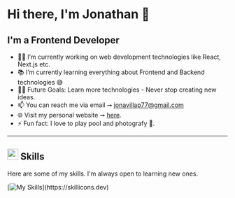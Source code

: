 # Hi there, I'm Jonathan 👋

## I'm a Frontend Developer  

- 👨‍💻 I’m currently working on web development technologies like React, Next.js etc.
- 📚 I’m currently learning everything about Frontend and Backend technologies 😅
- 💪🏼 Future Goals: Learn more technologies - Never stop creating new ideas.
- 📫 You can reach me via email ➞ jonavillap77@gmail.com
- 🌐 Visit my personal website ➞ [here](https://jonathanavp7.github.io/Portfolio/).
- ⚡ Fun fact: I love to play pool and photografy 🎱.

---

## <img src="https://media2.giphy.com/media/QssGEmpkyEOhBCb7e1/giphy.gif?cid=ecf05e47a0n3gi1bfqntqmob8g9aid1oyj2wr3ds3mg700bl&rid=giphy.gif" width ="25"><b>   Skills</b>

Here are some of my skills. I'm always open to learning new ones.

[![My Skills](https://skillicons.dev/icons?i=html,css,js,react,typescript,nodejs,git,figma,tailwind,bootstrap,sass,jquery,)](https://skillicons.dev)

